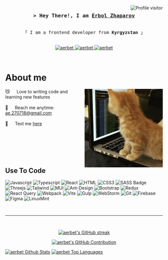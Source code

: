 <!--
<h2 align="center">
  Welcome to Erbol Zhaparov!
  <img src="https://media.giphy.com/media/hvRJCLFzcasrR4ia7z/giphy.gif" width="28">
</h2>
-->

<!--
<p align="center">
  <a href="https://github.com/aerbet"><img src="https://readme-typing-svg.herokuapp.com/?lines=Self%20Taught%20Programmer;Front%20End%20Developer;1.5%2B%20years%20of%20coding%20experience;Always%20learning%20new%20things&center=true&width=380&height=45"></a>
</p>

 -->

<a href="https://komarev.com/ghpvc/?username=aerbet">
  <img align="right" src="https://komarev.com/ghpvc/?username=aerbet&label=Visitors&color=0e75b6&style=flat" alt="Profile visitor" />
</a>

<!-- Intro  -->
<h3 align="center">
        <samp>&gt; Hey There!, I am
                <b><a target="_blank" href="#">Erbol Zhaparov</a></b>
        </samp>
</h3>


<p align="center"> 
  <samp>
    <br>
    「 I am a frontend developer from <b>Kyrgyzstan</b> 」
    <br>
    <br>
  </samp>
</p>

<p align="center">
 <a href=#" target="blank">
  <img src="https://img.shields.io/badge/Portfolio-DC143C?style=for-the-badge&logo=medium&logoColor=white" alt="aerbet" />
 </a>
 <a href="https://www.linkedin.com/in/erbol-zhaparov-873592298/" target="_blank">
  <img src="https://img.shields.io/badge/LinkedIn-0077B5?style=for-the-badge&logo=linkedin&logoColor=white" alt="aerbet"/>
 </a>
<a href="https://t.me/aerbet" target="_blank">
  <img src="https://img.shields.io/badge/Telegram-0077B5?style=for-the-badge&logo=telegram&logoColor=white" alt="aerbet"/>
 </a>
 <!-- <a href="https://instagram.com/av4n" target="_blank">
  <img src="https://img.shields.io/badge/Instagram-fe4164?style=for-the-badge&logo=instagram&logoColor=white" alt="aerbet" />
 </a> -->
 
</p>
<br />

<!-- About Section -->
 # About me
 
<p>
 <img align="right" width="250" height="250" src="/assets/cat.gif" alt="cat-gif" />

 😼 &emsp; Love to writing code and learning new features<br/><br/>
 📧 &emsp; Reach me anytime: ae.270718@gmail.com<br/><br/>
 💬 &emsp; Text me [here](https://t.me/aerbet)
</p>
<br/>
<br/>
<br/>
<br/>
<br/>

## Use To Code
![Javascript](https://img.shields.io/badge/Javascript-F0DB4F?style=for-the-badge&labelColor=black&logo=javascript&logoColor=F0DB4F)
![Typescript](https://img.shields.io/badge/Typescript-007acc?style=for-the-badge&labelColor=black&logo=typescript&logoColor=007acc)
![React](https://img.shields.io/badge/-React-61DBFB?style=for-the-badge&labelColor=black&logo=react&logoColor=61DBFB)
![HTML](https://img.shields.io/badge/HTML5-E34F26?style=for-the-badge&logo=html5&logoColor=white)
![CSS3](https://img.shields.io/badge/CSS3-1572B6?style=for-the-badge&logo=css3&logoColor=white)
![SASS Badge](https://img.shields.io/badge/SCSS-CC6699?style=for-the-badge&logo=sass&logoColor=white)
![Threejs](https://img.shields.io/badge/threejs-black?style=for-the-badge&logo=three.js&logoColor=white)
![Tailwind](https://img.shields.io/badge/Tailwind_CSS-092749?style=for-the-badge&logo=tailwindcss&logoColor=06B6D4&labelColor=000000)
![MUI](https://img.shields.io/badge/MUi-%230081CB.svg?style=for-the-badge&logo=mui&logoColor=white)
![Ant-Design](https://img.shields.io/badge/-AntDesign-%230170FE?style=for-the-badge&logo=ant-design&logoColor=white)
![Bootstrap](https://img.shields.io/badge/Bootstrap-563D7C?style=for-the-badge&logo=bootstrap&logoColor=white)
![Redux](https://img.shields.io/badge/Redux-593D88?style=for-the-badge&logo=redux&logoColor=white)
![React Query](https://img.shields.io/badge/-React_Query-FF4154?style=for-the-badge&logo=react%20query&logoColor=white)
![Webpack](https://img.shields.io/static/v1?style=for-the-badge&message=Webpack&color=222222&logo=Webpack&logoColor=8DD6F9&label=)
![Vite](https://img.shields.io/badge/vite-%23646CFF.svg?style=for-the-badge&logo=vite&logoColor=white)
![Gulp](https://img.shields.io/badge/GULP-%23CF4647.svg?style=for-the-badge&logo=gulp&logoColor=white)
![WebStorm](https://img.shields.io/badge/WebStorm-000000?style=for-the-badge&logo=WebStorm&logoColor=white)
![Git](https://img.shields.io/badge/Git-F05032?style=for-the-badge&logo=git&logoColor=white)
![Firebase](https://img.shields.io/badge/firebase-a08021?style=for-the-badge&logo=firebase&logoColor=ffcd34)
![Figma](https://img.shields.io/badge/figma-%23F24E1E.svg?style=for-the-badge&logo=figma&logoColor=white)
![LinuxMint](https://img.shields.io/badge/Linux_Mint-87CF3E?style=for-the-badge&logo=linux-mint&logoColor=white)
<!--![React Native](https://img.shields.io/badge/React_Native-20232A?style=for-the-badge&logo=react&logoColor=61DAFB)
![Next.js](https://img.shields.io/badge/next.js-000000?style=for-the-badge&logo=nextdotjs&logoColor=white)
![Nodejs](https://img.shields.io/badge/Nodejs-3C873A?style=for-the-badge&labelColor=black&logo=node.js&logoColor=3C873A)
![Express.js](https://img.shields.io/badge/Express.js-000000?style=for-the-badge&logo=express&logoColor=white)
![MongoDB](https://img.shields.io/badge/MongoDB-4EA94B?style=for-the-badge&logo=mongodb&logoColor=white)
-->

<br/>

<hr/>
<br/>

<p align="center">
  <a href="https://github.com/aerbet">
    <img src="https://github-readme-streak-stats.herokuapp.com/?user=aerbet&theme=radical&border=7F3FBF&background=0D1117" alt="aerbet's GitHub streak"/>
  </a>
</p>

<p align="center">
  <a href="https://github.com/aerbet">
    <img src="https://github-profile-summary-cards.vercel.app/api/cards/profile-details?username=aerbet&theme=radical" alt="aerbet's GitHub Contribution"/>
  </a>
</p>

<p> 
    <a href="https://github.com/aerbet"><img alt="aerbet Github Stats" src="https://denvercoder1-github-readme-stats.vercel.app/api?username=aerbet&show_icons=true&count_private=true&theme=react&border_color=7F3FBF&bg_color=0D1117&title_color=F85D7F&icon_color=F8D866" height="215px" width="49.5%"/></a>
    <a href="https://github.com/aerbet"><img alt="aerbet Top Languages" src="https://denvercoder1-github-readme-stats.vercel.app/api/top-langs/?username=aerbet&langs_count=8&layout=compact&theme=react&border_color=7F3FBF&bg_color=0D1117&title_color=F85D7F&icon_color=F8D866" height="192px" width="49.5%"/></a>
</p>
